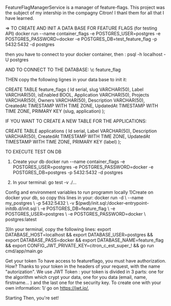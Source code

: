 FeatureFlagManagerService is a manager of feature-flags. This project was the subject of my intership in the compagny Citron!
I thanl them for all that I have learned.

=> TO CREATE AND INIT A DATA BASE FOR FEATURE FLAGS (for testing API)
docker run --name container_flags -e POSTGRES_USER=postgres -e POSTGRES_PASSWORD=docker -e POSTGRES_DB=test_feature_flag -p 5432:5432 -d postgres

then you have to connect to your docker container, then :  psql -h localhost -U postgres

AND TO CONNECT TO THE DATABASE: \c feature_flag

THEN copy the following lignes in your data base to init it:

CREATE TABLE feature_flags ( Id serial, slug VARCHAR(50), Label VARCHAR(50), isEnabled BOOL, Application VARCHAR(50), Projects VARCHAR(50), Owners VARCHAR(50), Description VARCHAR(50), CreatedAt TIMESTAMP WITH TIME ZONE, UpdatedAt TIMESTAMP WITH TIME ZONE, PRIMARY KEY (slug, application) );

IF YOU WANT TO CREATE A NEW TABLE FOR THE APPLICATIONS:

CREATE TABLE applications ( Id serial, Label VARCHAR(50), Description VARCHAR(50), CreatedAt TIMESTAMP WITH TIME ZONE, UpdatedAt TIMESTAMP WITH TIME ZONE, PRIMARY KEY (label) );

TO EXECUTE TEST ON DB
1) Create your db docker run --name container_flags -e POSTGRES_USER=postgres -e POSTGRES_PASSWORD=docker -e POSTGRES_DB=postgres -p 5432:5432 -d postgres

2) In your terminal: go test -v ./...

Config and environment variables to run programm locally
1)Create on docker your db, so copy this lines in your: docker run -d \ --name my_postgres \ -p 5432:5432 \ -v $(pwd)/init.sql:/docker-entrypoint-initdb.d/init.sql \ -e POSTGRES_DB=feature_flag \ -e POSTGRES_USER=postgres \ -e POSTGRES_PASSWORD=docker \ postgres:latest

3)In your terminal, copy the following lines: export DATABASE_HOST=localhost && export DATABASE_USER=postgres && export DATABASE_PASS=docker && export DATABASE_NAME=feature_flag && export CONFIG_JWT_PRIVATE_KEY=citron_c_est_super_! && go run cmd/app/main.go

Get your token
To have access to featureflago, you must have authorization. How? Thanks to your token in the headers of your request, with the name "autorization". We use JWT Token : your token is divided in 3 parts: one for the algorithm which crypt your data, one for you data (email, name, firstname... ) and the last one for the security key. To create one with your own information: 1/ go on https://jwt.io/,



Starting
Then, you're set!

